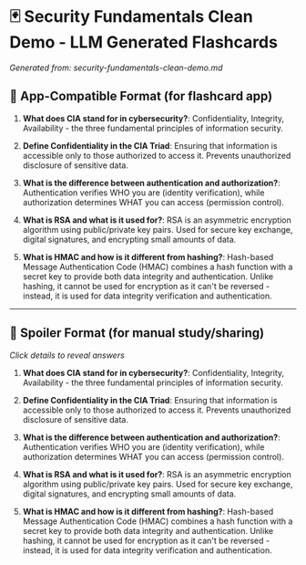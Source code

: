 # 🃏 Security Fundamentals Clean Demo - LLM Generated Flashcards
*Generated from: security-fundamentals-clean-demo.md*

## 📱 App-Compatible Format (for flashcard app)
1. **What does CIA stand for in cybersecurity?**: Confidentiality, Integrity, Availability - the three fundamental principles of information security.

2. **Define Confidentiality in the CIA Triad**: Ensuring that information is accessible only to those authorized to access it. Prevents unauthorized disclosure of sensitive data.

3. **What is the difference between authentication and authorization?**: Authentication verifies WHO you are (identity verification), while authorization determines WHAT you can access (permission control).

4. **What is RSA and what is it used for?**: RSA is an asymmetric encryption algorithm using public/private key pairs. Used for secure key exchange, digital signatures, and encrypting small amounts of data.

5. **What is HMAC and how is it different from hashing?**: Hash-based Message Authentication Code (HMAC) combines a hash function with a secret key to provide both data integrity and authentication. Unlike hashing, it cannot be used for encryption as it can't be reversed - instead, it is used for data integrity verification and authentication.

---

## 🫣 Spoiler Format (for manual study/sharing)
*Click details to reveal answers*

1. **What does CIA stand for in cybersecurity?**: Confidentiality, Integrity, Availability - the three fundamental principles of information security.

2. **Define Confidentiality in the CIA Triad**: Ensuring that information is accessible only to those authorized to access it. Prevents unauthorized disclosure of sensitive data.

3. **What is the difference between authentication and authorization?**: Authentication verifies WHO you are (identity verification), while authorization determines WHAT you can access (permission control).

4. **What is RSA and what is it used for?**: RSA is an asymmetric encryption algorithm using public/private key pairs. Used for secure key exchange, digital signatures, and encrypting small amounts of data.

5. **What is HMAC and how is it different from hashing?**: Hash-based Message Authentication Code (HMAC) combines a hash function with a secret key to provide both data integrity and authentication. Unlike hashing, it cannot be used for encryption as it can't be reversed - instead, it is used for data integrity verification and authentication.